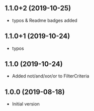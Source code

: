 ## 1.1.0+2 (2019-10-25)

- typos & Readme badges added

## 1.1.0+1 (2019-10-24)

- typos

## 1.1.0 (2019-10-24)

- Added not/and/xor/or to FilterCriteria

## 1.0.0 (2019-08-18)

- Initial version
